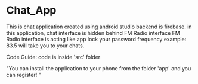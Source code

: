 # Chat_App
This is chat application created using android studio backend is firebase.
in this application, chat interface is hidden behind FM Radio interface 
FM Radio interface is acting like app lock your password frequency example: 83.5 will take you to your chats.


Code Guide:
code is inside 'src' folder

"You can install the application to your phone from the folder 'app' and you can register! "
